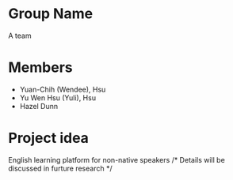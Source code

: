 # Group Name
A team

# Members
* Yuan-Chih (Wendee), Hsu
* Yu Wen Hsu (Yuli), Hsu
* Hazel Dunn


# Project idea
English learning platform for non-native speakers
/* Details will be discussed in furture research */
